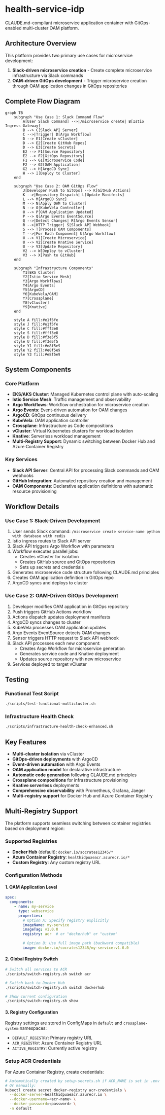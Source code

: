 # health-service-idp

CLAUDE.md-compliant microservice application container with GitOps-enabled multi-cluster OAM platform.

## Architecture Overview

This platform provides two primary use cases for microservice development:
1. **Slack-driven microservice creation** - Create complete microservice infrastructure via Slack commands
2. **OAM-driven GitOps development** - Trigger microservice creation through OAM application changes in GitOps repositories

## Complete Flow Diagram

```mermaid
graph TB
    subgraph "Use Case 1: Slack Command Flow"
        A[User Slack Command] -->|/microservice create| B[Istio Ingress Gateway]
        B --> C[Slack API Server]
        C -->|Trigger| D[Argo Workflow]
        D --> E1[Create vCluster]
        D --> E2[Create GitHub Repos]
        D --> E3[Create Secrets]
        E2 --> F1[Source Repository]
        E2 --> F2[GitOps Repository]
        F1 --> G1[Microservice Code]
        F2 --> G2[OAM Application]
        G2 --> H[ArgoCD Sync]
        H --> I[Deploy to Cluster]
    end

    subgraph "Use Case 2: OAM GitOps Flow"
        J[Developer Push to GitOps] --> K[GitHub Actions]
        K -->|Repository Dispatch| L[Update Manifests]
        L --> M[ArgoCD Sync]
        M --> N[Apply OAM to Cluster]
        N --> O[KubeVela Controller]
        O --> P[OAM Application Updated]
        P --> Q[Argo Events EventSource]
        Q -->|Detect Changes| R[Argo Events Sensor]
        R -->|HTTP Trigger| S[Slack API Webhook]
        S --> T[Process OAM Components]
        T -->|For Each Component| U[Argo Workflow]
        U --> V1[Create Microservice]
        U --> V2[Create Knative Service]
        U --> V3[Update Repository]
        V2 --> W[Deploy to vCluster]
        V3 --> X[Push to GitHub]
    end

    subgraph "Infrastructure Components"
        Y1[EKS Cluster]
        Y2[Istio Service Mesh]
        Y3[Argo Workflows]
        Y4[Argo Events]
        Y5[ArgoCD]
        Y6[KubeVela/OAM]
        Y7[Crossplane]
        Y8[vCluster]
        Y9[Knative]
    end

    style A fill:#e1f5fe
    style J fill:#e1f5fe
    style C fill:#fff3e0
    style S fill:#fff3e0
    style D fill:#f3e5f5
    style U fill:#f3e5f5
    style Y1 fill:#e8f5e9
    style Y2 fill:#e8f5e9
    style Y3 fill:#e8f5e9
```

## System Components

### Core Platform
- **EKS/AKS Cluster**: Managed Kubernetes control plane with auto-scaling
- **Istio Service Mesh**: Traffic management and observability
- **Argo Workflows**: Workflow orchestration for microservice creation
- **Argo Events**: Event-driven automation for OAM changes
- **ArgoCD**: GitOps continuous delivery
- **KubeVela**: OAM application controller
- **Crossplane**: Infrastructure as Code compositions
- **vCluster**: Virtual Kubernetes clusters for workload isolation
- **Knative**: Serverless workload management
- **Multi-Registry Support**: Dynamic switching between Docker Hub and Azure Container Registry

### Key Services
- **Slack API Server**: Central API for processing Slack commands and OAM webhooks
- **GitHub Integration**: Automated repository creation and management
- **OAM Components**: Declarative application definitions with automatic resource provisioning

## Workflow Details

### Use Case 1: Slack-Driven Development
1. User sends Slack command: `/microservice create service-name python with database with redis`
2. Istio ingress routes to Slack API server
3. Slack API triggers Argo Workflow with parameters
4. Workflow executes parallel jobs:
   - Creates vCluster for isolation
   - Creates GitHub source and GitOps repositories
   - Sets up secrets and credentials
5. Generates microservice code structure following CLAUDE.md principles
6. Creates OAM application definition in GitOps repo
7. ArgoCD syncs and deploys to cluster

### Use Case 2: OAM-Driven GitOps Development
1. Developer modifies OAM application in GitOps repository
2. Push triggers GitHub Actions workflow
3. Actions dispatch updates deployment manifests
4. ArgoCD syncs changes to cluster
5. KubeVela processes OAM application updates
6. Argo Events EventSource detects OAM changes
7. Sensor triggers HTTP request to Slack API webhook
8. Slack API processes each new component:
   - Creates Argo Workflow for microservice generation
   - Generates service code and Knative deployment
   - Updates source repository with new microservice
9. Services deployed to target vCluster

## Testing

### Functional Test Script
```bash
./scripts/test-functional-multicluster.sh
```

### Infrastructure Health Check
```bash
./scripts/infrastructure-health-check-enhanced.sh
```

## Key Features

- **Multi-cluster isolation** via vCluster
- **GitOps-driven deployments** with ArgoCD
- **Event-driven automation** with Argo Events
- **OAM application model** for declarative infrastructure
- **Automatic code generation** following CLAUDE.md principles
- **Crossplane compositions** for infrastructure provisioning
- **Knative serverless** deployments
- **Comprehensive observability** with Prometheus, Grafana, Jaeger
- **Multi-registry support** for Docker Hub and Azure Container Registry

## Multi-Registry Support

The platform supports seamless switching between container registries based on deployment region:

### Supported Registries
- **Docker Hub** (default): `docker.io/socrates12345/*`
- **Azure Container Registry**: `healthidpuaeacr.azurecr.io/*`
- **Custom Registry**: Any custom registry URL

### Configuration Methods

#### 1. OAM Application Level
```yaml
spec:
  components:
    - name: my-service
      type: webservice
      properties:
        # Option A: Specify registry explicitly
        imageName: my-service
        imageTag: v1.0.0
        registry: acr  # or "dockerhub" or "custom"
        
        # Option B: Use full image path (backward compatible)
        image: docker.io/socrates12345/my-service:v1.0.0
```

#### 2. Global Registry Switch
```bash
# Switch all services to ACR
./scripts/switch-registry.sh switch acr

# Switch back to Docker Hub
./scripts/switch-registry.sh switch dockerhub

# Show current configuration
./scripts/switch-registry.sh show
```

#### 3. Registry Configuration
Registry settings are stored in ConfigMaps in `default` and `crossplane-system` namespaces:
- `DEFAULT_REGISTRY`: Primary registry URL
- `ACR_REGISTRY`: Azure Container Registry URL
- `ACTIVE_REGISTRY`: Currently active registry

### Setup ACR Credentials
For Azure Container Registry, create credentials:
```bash
# Automatically created by setup-secrets.sh if ACR_NAME is set in .env
# Or manually:
kubectl create secret docker-registry acr-credentials \
  --docker-server=healthidpuaeacr.azurecr.io \
  --docker-username=<acr-name> \
  --docker-password=<password> \
  -n default
```
